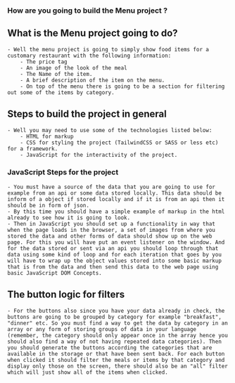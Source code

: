  ### How are you going to build the Menu project ?

 ## What is the Menu project going to do?
    - Well the menu project is going to simply show food items for a customary restaurant with the following information:
        - The price tag
        - An image of the look of the meal
        - The Name of the item.
        - A brief description of the item on the menu.
        - On top of the menu there is going to be a section for filtering out some of the items by category.

## Steps to build the project in general
    - Well you may need to use some of the technologies listed below:
        - HTML for markup
        - CSS for styling the project (TailwindCSS or SASS or less etc) for a framework.
        - JavaScript for the interactivity of the project.
        
### JavaScript Steps for the project
    - You must have a source of the data that you are going to use for example from an api or some data stored locally. This data should be inform of a object if stored locally and if it is from an api then it should be in form of json.
    - By this time you should have a simple example of markup in the html already to see how it is going to look.
    - Then in JavaScript you should set up a functionality in way that when the page loads in the browser, a set of images from where you stored the data and other forms of data should show up on the web page. For this you will have put an event listener on the window. And for the data stored or sent via an api you should loop through that data using some kind of loop and for each iteration that goes by you will have to wrap up the object values stored into some basic markup that is from the data and then send this data to the web page using basic JavaScript DOM Concepts.

## The button logic for filters
    - For the buttons also since you have your data already in check, the buttons are going to be grouped by category for example "breakfast", "dinner" etc. So you must find a way to get the data by category in an array or any form of storing groups of data in your language (remember, the category should only appear once in the array hence you should also find a way of not having repeated data categories). Then you should generate the buttons according the categories that are available in the storage or that have been sent back. For each button when clicked it should filter the meals or items by that category and display only those on the screen, there should also be an "all" filter which will just show all of the items when clicked.

